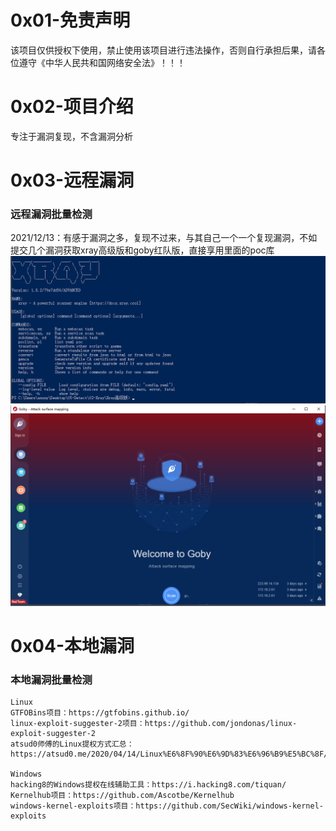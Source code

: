 # 0x01-免责声明
该项目仅供授权下使用，禁止使用该项目进行违法操作，否则自行承担后果，请各位遵守《中华人民共和国网络安全法》！！！

# 0x02-项目介绍
专注于漏洞复现，不含漏洞分析  

# 0x03-远程漏洞
### 远程漏洞批量检测
2021/12/13：有感于漏洞之多，复现不过来，与其自己一个一个复现漏洞，不如提交几个漏洞获取xray高级版和goby红队版，直接享用里面的poc库  
![image](./pic/xray.png)  
![image](./pic/goby.png)  

# 0x04-本地漏洞
### 本地漏洞批量检测
```
Linux
GTFOBins项目：https://gtfobins.github.io/
linux-exploit-suggester-2项目：https://github.com/jondonas/linux-exploit-suggester-2
atsud0师傅的Linux提权方式汇总：https://atsud0.me/2020/04/14/Linux%E6%8F%90%E6%9D%83%E6%96%B9%E5%BC%8F/

Windows
hacking8的Windows提权在线辅助工具：https://i.hacking8.com/tiquan/
Kernelhub项目：https://github.com/Ascotbe/Kernelhub
windows-kernel-exploits项目：https://github.com/SecWiki/windows-kernel-exploits
```